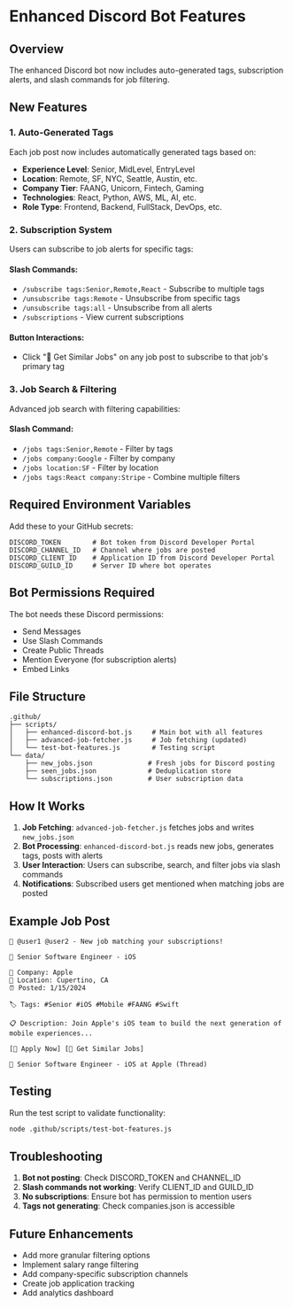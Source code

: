 # Enhanced Discord Bot Features

## Overview

The enhanced Discord bot now includes auto-generated tags, subscription alerts, and slash commands for job filtering.

## New Features

### 1. Auto-Generated Tags

Each job post now includes automatically generated tags based on:

- **Experience Level**: Senior, MidLevel, EntryLevel
- **Location**: Remote, SF, NYC, Seattle, Austin, etc.
- **Company Tier**: FAANG, Unicorn, Fintech, Gaming
- **Technologies**: React, Python, AWS, ML, AI, etc.
- **Role Type**: Frontend, Backend, FullStack, DevOps, etc.

### 2. Subscription System

Users can subscribe to job alerts for specific tags:

#### Slash Commands:
- `/subscribe tags:Senior,Remote,React` - Subscribe to multiple tags
- `/unsubscribe tags:Remote` - Unsubscribe from specific tags  
- `/unsubscribe tags:all` - Unsubscribe from all alerts
- `/subscriptions` - View current subscriptions

#### Button Interactions:
- Click "🔔 Get Similar Jobs" on any job post to subscribe to that job's primary tag

### 3. Job Search & Filtering

Advanced job search with filtering capabilities:

#### Slash Command:
- `/jobs tags:Senior,Remote` - Filter by tags
- `/jobs company:Google` - Filter by company
- `/jobs location:SF` - Filter by location
- `/jobs tags:React company:Stripe` - Combine multiple filters

## Required Environment Variables

Add these to your GitHub secrets:

```
DISCORD_TOKEN        # Bot token from Discord Developer Portal
DISCORD_CHANNEL_ID   # Channel where jobs are posted
DISCORD_CLIENT_ID    # Application ID from Discord Developer Portal  
DISCORD_GUILD_ID     # Server ID where bot operates
```

## Bot Permissions Required

The bot needs these Discord permissions:
- Send Messages
- Use Slash Commands
- Create Public Threads
- Mention Everyone (for subscription alerts)
- Embed Links

## File Structure

```
.github/
├── scripts/
│   ├── enhanced-discord-bot.js     # Main bot with all features
│   ├── advanced-job-fetcher.js     # Job fetching (updated)
│   └── test-bot-features.js        # Testing script
└── data/
    ├── new_jobs.json              # Fresh jobs for Discord posting
    ├── seen_jobs.json             # Deduplication store
    └── subscriptions.json         # User subscription data
```

## How It Works

1. **Job Fetching**: `advanced-job-fetcher.js` fetches jobs and writes `new_jobs.json`
2. **Bot Processing**: `enhanced-discord-bot.js` reads new jobs, generates tags, posts with alerts
3. **User Interaction**: Users can subscribe, search, and filter jobs via slash commands
4. **Notifications**: Subscribed users get mentioned when matching jobs are posted

## Example Job Post

```
🔔 @user1 @user2 - New job matching your subscriptions!

🍎 Senior Software Engineer - iOS

🏢 Company: Apple
📍 Location: Cupertino, CA  
⏰ Posted: 1/15/2024

🏷️ Tags: #Senior #iOS #Mobile #FAANG #Swift

📋 Description: Join Apple's iOS team to build the next generation of mobile experiences...

[💼 Apply Now] [🔔 Get Similar Jobs]

💬 Senior Software Engineer - iOS at Apple (Thread)
```

## Testing

Run the test script to validate functionality:

```bash
node .github/scripts/test-bot-features.js
```

## Troubleshooting

1. **Bot not posting**: Check DISCORD_TOKEN and CHANNEL_ID
2. **Slash commands not working**: Verify CLIENT_ID and GUILD_ID  
3. **No subscriptions**: Ensure bot has permission to mention users
4. **Tags not generating**: Check companies.json is accessible

## Future Enhancements

- Add more granular filtering options
- Implement salary range filtering  
- Add company-specific subscription channels
- Create job application tracking
- Add analytics dashboard